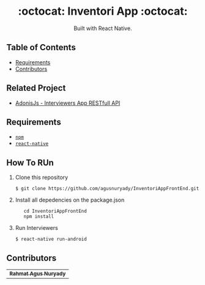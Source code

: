 <h1 align="center">:octocat: Inventori App :octocat:</h1>

  <p align="center">
  Built with React Native.
   </p>

## Table of Contents

- [Requirements](#requirements)
- [Contributors](#contributors)

## Related Project
* <a href="https://github.com/agusnuryady/Backend-InterviewOnline">AdonisJs - Interviewers App RESTfull API</a>

## Requirements
* [`npm`](https://www.npmjs.com/get-npm)
* [`react-native`](https://facebook.github.io/react-native/)


## How To RUn

1. Clone this repository
   ```
   $ git clone https://github.com/agusnuryady/InventoriAppFrontEnd.git
   ```
2. Install all depedencies on the package.json
   ```
      cd InventoriAppFrontEnd
      npm install
   ```
3. Run Interviewers
   ```
   $ react-native run-android
   ```

## Contributors
<center>
  <table>
    <tr>
      <td align="center">
        <a href="https://github.com/agusnuryady">
          <sub><b>Rahmat Agus Nuryady</b></sub>
        </a>
      </td>
    </tr>
  </table>
</center>
